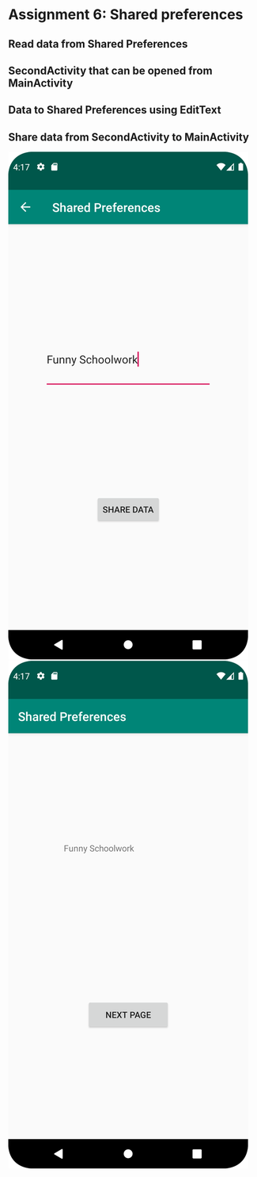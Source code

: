 
# Assignment 6: Shared preferences

## Read data from Shared Preferences

## SecondActivity that can be opened from MainActivity

## Data to Shared Preferences using EditText

## Share data from SecondActivity to MainActivity


![](ShareData.png)
![](SharedData.png)

